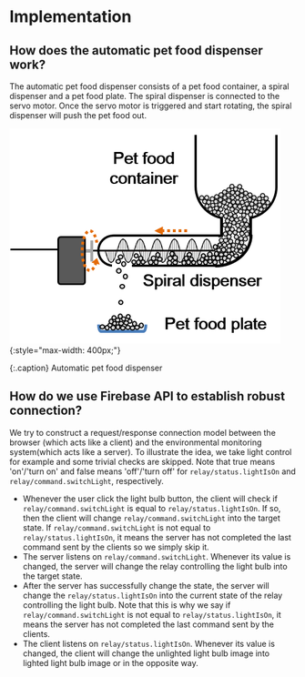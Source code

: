 # Implementation

## How does the automatic pet food dispenser work?

The automatic pet food dispenser consists of a pet food container, a spiral
dispenser and a pet food plate. The spiral dispenser is connected to the servo
motor. Once the servo motor is triggered and start rotating, the spiral
dispenser will push the pet food out.

![Feeder](assets/images/feeder.png){:style="max-width: 400px;"}

{:.caption}
Automatic pet food dispenser

## How do we use Firebase API to establish robust connection?

We try to construct a request/response connection model between the browser
(which acts like a client) and the environmental monitoring system(which acts
like a server). To illustrate the idea, we take light control for example and
some trivial checks are skipped. Note that true means 'on'/'turn on' and false
means 'off'/'turn off' for `relay/status.lightIsOn` and
`relay/command.switchLight`, respectively.

- Whenever the user click the light bulb button, the client will check if
  `relay/command.switchLight` is equal to `relay/status.lightIsOn`. If so, then
  the client will change `relay/command.switchLight` into the target state. If
  `relay/command.switchLight` is not equal to `relay/status.lightIsOn`, it means
  the server has not completed the last command sent by the clients so we simply
  skip it.
- The server listens on `relay/command.switchLight`. Whenever its value is
  changed, the server will change the relay controlling the light bulb into the
  target state.
- After the server has successfully change the state, the server will change the
  `relay/status.lightIsOn` into the current state of the relay controlling the
  light bulb. Note that this is why we say if `relay/command.switchLight` is not
  equal to `relay/status.lightIsOn`, it means the server has not completed the
  last command sent by the clients.
- The client listens on `relay/status.lightIsOn`. Whenever its value is changed,
  the client will change the unlighted light bulb image into lighted light bulb
  image or in the opposite way.
